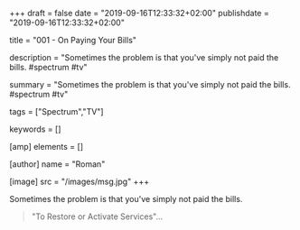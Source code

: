 +++
draft = false
date = "2019-09-16T12:33:32+02:00"
publishdate = "2019-09-16T12:33:32+02:00"

title = "001 - On Paying Your Bills"

description = "Sometimes the problem is that you've simply not paid the bills. #spectrum #tv"

summary = "Sometimes the problem is that you've simply not paid the bills. #spectrum #tv"

tags = ["Spectrum","TV"]

keywords = []

[amp]
    elements = []

[author]
    name = "Roman"

[image]
    src = "/images/msg.jpg"
+++

Sometimes the problem is that you've simply not paid the bills. 

>"To Restore or Activate Services"...